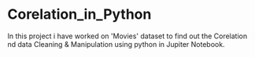 # Corelation_in_Python
In this project i have worked on 'Movies' dataset to find out the Corelation nd data Cleaning &amp; Manipulation using python in Jupiter Notebook.
